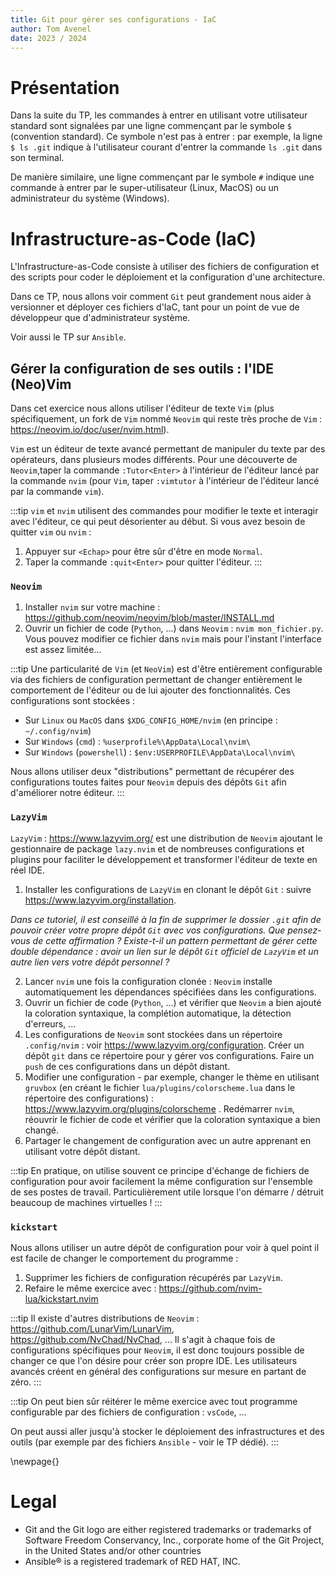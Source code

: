 ```yaml
---
title: Git pour gérer ses configurations - IaC
author: Tom Avenel
date: 2023 / 2024
---
```


# Présentation

Dans la suite du TP, les commandes à entrer en utilisant votre utilisateur standard sont signalées par une ligne commençant par le symbole `$` (convention standard). Ce symbole n'est pas à entrer : par exemple, la ligne `$ ls .git` indique à l'utilisateur courant d'entrer la commande `ls .git` dans son terminal.

De manière similaire, une ligne commençant par le symbole `#` indique une commande à entrer par le super-utilisateur (Linux, MacOS) ou un administrateur du système (Windows).

# Infrastructure-as-Code (IaC)

L'Infrastructure-as-Code consiste à utiliser des fichiers de configuration et des scripts pour coder le déploiement et la configuration d'une architecture.

Dans ce TP, nous allons voir comment `Git` peut grandement nous aider à versionner et déployer ces fichiers d'IaC, tant pour un point de vue de développeur que d'administrateur système.

Voir aussi le TP sur `Ansible`.

## Gérer la configuration de ses outils : l'IDE (Neo)Vim

Dans cet exercice nous allons utiliser l'éditeur de texte `Vim` (plus spécifiquement, un fork de `Vim` nommé `Neovim` qui reste très proche de `Vim` : <https://neovim.io/doc/user/nvim.html>).

`Vim` est un éditeur de texte avancé permettant de manipuler du texte par des opérateurs, dans plusieurs modes différents. Pour une découverte de `Neovim`,taper la commande `:Tutor<Enter>` à l'intérieur de l'éditeur lancé par la commande `nvim` (pour `Vim`, taper `:vimtutor` à l'intérieur de l'éditeur lancé par la commande `vim`).

:::tip
`vim` et `nvim` utilisent des commandes pour modifier le texte et interagir avec l'éditeur, ce qui peut désorienter au début. Si vous avez besoin de quitter `vim` ou `nvim` :

1. Appuyer sur `<Echap>` pour être sûr d'être en mode `Normal`.
2. Taper la commande `:quit<Enter>` pour quitter l'éditeur.
:::

### `Neovim`

1. Installer `nvim` sur votre machine : <https://github.com/neovim/neovim/blob/master/INSTALL.md>
2. Ouvrir un fichier de code (`Python`, ...) dans `Neovim` : `nvim mon_fichier.py`. Vous pouvez modifier ce fichier dans `nvim` mais pour l'instant l'interface est assez limitée...

:::tip
Une particularité de `Vim` (et `NeoVim`) est d'être entièrement configurable via des fichiers de configuration permettant de changer entièrement le comportement de l'éditeur ou de lui ajouter des fonctionnalités. Ces configurations sont stockées :

- Sur `Linux` ou `MacOS` dans `$XDG_CONFIG_HOME/nvim` (en principe : `~/.config/nvim`)
- Sur `Windows` (`cmd`) : `%userprofile%\AppData\Local\nvim\`
- Sur `Windows` (`powershell`) : `$env:USERPROFILE\AppData\Local\nvim\`

Nous allons utiliser deux "distributions" permettant de récupérer des configurations toutes faites pour `Neovim` depuis des dépôts `Git` afin d'améliorer notre éditeur.
:::

### `LazyVim`

`LazyVim` : <https://www.lazyvim.org/> est une distribution de `Neovim` ajoutant le gestionnaire de package `lazy.nvim` et de nombreuses configurations et plugins pour faciliter le développement et transformer l'éditeur de texte en réel IDE.

1. Installer les configurations de `LazyVim` en clonant le dépôt `Git` : suivre <https://www.lazyvim.org/installation>.

_Dans ce tutoriel, il est conseillé à la fin de supprimer le dossier `.git` afin de pouvoir créer votre propre dépôt `Git` avec vos configurations. Que pensez-vous de cette affirmation ? Existe-t-il un pattern permettant de gérer cette double dépendance : avoir un lien sur le dépôt `Git` officiel de `LazyVim` et un autre lien vers votre dépôt personnel ?_

2. Lancer `nvim` une fois la configuration clonée : `Neovim` installe automatiquement les dépendances spécifiées dans les configurations.
3. Ouvrir un fichier de code (`Python`, ...) et vérifier que `Neovim` a bien ajouté la coloration syntaxique, la complétion automatique, la détection d'erreurs, ...
3. Les configurations de `Neovim` sont stockées dans un répertoire `.config/nvim` : voir <https://www.lazyvim.org/configuration>. Créer un dépôt `git` dans ce répertoire pour y gérer vos configurations. Faire un `push` de ces configurations dans un dépôt distant.
4. Modifier une configuration - par exemple, changer le thème en utilisant `gruvbox` (en créant le fichier `lua/plugins/colorscheme.lua` dans le répertoire des configurations) : <https://www.lazyvim.org/plugins/colorscheme> . Redémarrer `nvim`, réouvrir le fichier de code et vérifier que la coloration syntaxique a bien changé.
5. Partager le changement de configuration avec un autre apprenant en utilisant votre dépôt distant.

:::tip
En pratique, on utilise souvent ce principe d'échange de fichiers de configuration pour avoir facilement la même configuration sur l'ensemble de ses postes de travail. Particulièrement utile lorsque l'on démarre / détruit beaucoup de machines virtuelles !
:::

### `kickstart`

Nous allons utiliser un autre dépôt de configuration pour voir à quel point il est facile de changer le comportement du programme :

1. Supprimer les fichiers de configuration récupérés par `LazyVim`.
2. Refaire le même exercice avec : <https://github.com/nvim-lua/kickstart.nvim>

:::tip
Il existe d'autres distributions de `Neovim` : <https://github.com/LunarVim/LunarVim>, <https://github.com/NvChad/NvChad>, ...
Il s'agit à chaque fois de configurations spécifiques pour `Neovim`, il est donc toujours possible de changer ce que l'on désire pour créer son propre IDE. Les utilisateurs avancés créent en général des configurations sur mesure en partant de zéro.
:::

:::tip
On peut bien sûr réitérer le même exercice avec tout programme configurable par des fichiers de configuration : `vsCode`, ...

On peut aussi aller jusqu'à stocker le déploiement des infrastructures et des outils (par exemple par des fichiers `Ansible` - voir le TP dédié).
:::

\newpage{}

# Legal

- Git and the Git logo are either registered trademarks or trademarks of Software Freedom Conservancy, Inc., corporate home of the Git Project, in the United States and/or other countries
- Ansible® is a registered trademark of RED HAT, INC.

